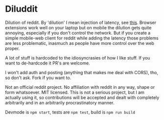 # Diluddit

Dilution of reddit. By 'dilution' I mean injection of latency, see [this](https://howonlee.github.io/2020/02/12/I-20Add-2020-20Seconds-20of-20Latency-20to-20Every-20Website-20I-20Visit.html). Browser extensions work well on your laptop but on mobile the dilution gets quite annoying, especially if you don't control the network. But if you create a simple mobile-web client for reddit while adding the latency those problems are less problematic, inasmuch as people have more control over the web proper.

A lot of stuff is hardcoded to the idiosyncrasies of how I like stuff. If you want to de-hardcode it PR's are welcome.

I won't add auth and posting (anything that makes me deal with CORS), tho, so don't ask. Fork if you want to.

Not an official reddit project. No affiliation with reddit in any way, shape or form whatsoever. MIT licensed. This is not a serious project, but I am actually using it, so contributions will be accepted and dealt with completely arbitrarily and in an arbitrarily procrastinatory manner.

Devmode is `npm start`, tests are `npm test`, build is `npm run build`
